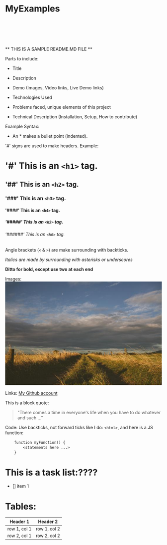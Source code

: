 # MyExamples








<br/><br/><br/><br/><br/>
** THIS IS A SAMPLE README.MD FILE **

Parts to include:

* Title

* Description

* Demo (Images, Video links, Live Demo links)

* Technologies Used

* Problems faced, unique elements of this project

* Technical Description (Installation, Setup, How to contribute)

Example Syntax:
* An * makes a bullet point (indented).

'#' signs are used to make headers.  Example:

# '#' This is an `<h1>` tag.
## '##' This is an `<h2>` tag.
### '###' This is an `<h3>` tag.
#### '####' This is an `<h4>` tag.
##### '#####' This is an `<h5>` tag.
###### '######' This is an `<h6>` tag.

Angle brackets (`<` & `>`) are make surrounding with backticks. 

*Italics are made by surrounding with asterisks or underscores* 

__Ditto for bold, except use two at each end__

Images: ![Image of a rocky beach.](./rockybeach.jpg)

Links: [My Github account](https://github.com/)

This is a block quote:
> "There comes a time in
> everyone's life when 
> you have to do whatever and such ..."

Code:  Use backticks, not forward ticks like I do: `<html>`,
and here is a JS function:

```[bash|python]
    function myFunction() {
        <statements here ...>
    }
```

# This is a task list:????
- [] item 1

# Tables:
Header 1 | Header 2
---------|---------
row 1, col 1  | row 1, col 2
row 2, col 1  | row 2, col 2











